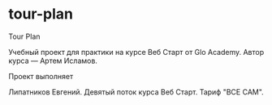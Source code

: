# tour-plan

Tour Plan

Учебный проект для практики на курсе Веб Старт от Glo Academy. Автор курса — Артем Исламов.

Проект выполняет

Липатников Евгений. Девятый поток курса Веб Старт. Тариф "ВСЕ САМ".
